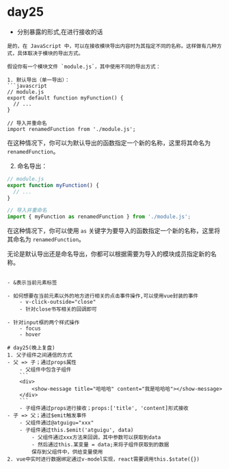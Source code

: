 # day25
- 分别暴露的形式,在进行接收的话
```
是的，在 JavaScript 中，可以在接收模块导出内容时为其指定不同的名称。这样做有几种方式，具体取决于模块的导出方式。

假设你有一个模块文件 `module.js`，其中使用不同的导出方式：

1. 默认导出（单一导出）：
```javascript
// module.js
export default function myFunction() {
  // ...
}

// 导入并重命名
import renamedFunction from './module.js';
```

在这种情况下，你可以为默认导出的函数指定一个新的名称，这里将其命名为 `renamedFunction`。

2. 命名导出：
```javascript
// module.js
export function myFunction() {
  // ...
}

// 导入并重命名
import { myFunction as renamedFunction } from './module.js';
```

在这种情况下，你可以使用 `as` 关键字为要导入的函数指定一个新的名称，这里将其命名为 `renamedFunction`。

无论是默认导出还是命名导出，你都可以根据需要为导入的模块成员指定新的名称。
```

- &表示当前元素标签

- 如何想要在当前元素以外的地方进行相关的点击事件操作,可以使用vue封装的事件
    - v-click-outside="close" 
    - 针对close书写相关的回调即可

- 针对input框的两个样式操作
    - focus
    - hover
    
# day25(晚上复盘)
1. 父子组件之间通信的方式
- 父 => 子；通过props属性
    - 父组件中包含子组件
    ```
    <div>
        <show-message title="哈哈哈" content="我是哈哈哈"></show-message>
    </div>
    ```
    - 子组件通过props进行接收；props:['title', 'content]形式接收
- 子 => 父；通过$emit触发事件
    - 父组件通过@atguigu="xxx"
    - 子组件通过this.$emit('atguigu', data)
        - 父组件通过xxx方法来回调，其中参数可以获取到data
        - 然后通过this.某变量 = data;来将子组件获取到的数据
        保存到父组件中，供给变量使用
2. vue中实时进行数据绑定通过v-model实现，react需要调用this.$state({})




